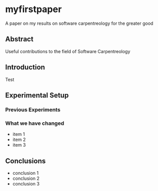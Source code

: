 # myfirstpaper
A paper on my results on software carpentreology for the greater good

## Abstract
Useful contributions to the field of Software Carpentreology
## Introduction
Test
## Experimental Setup

### Previous Experiments
### What we have changed
- item 1
- item 2
- item 3

## Conclusions
- conclusion 1
- conclusion 2
- conclusion 3
